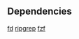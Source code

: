 ## Dependencies

[fd](https://github.com/sharkdp/fd)
[ripgrep](https://github.com/BurntSushi/ripgrep)
[fzf](https://github.com/junegunn/fzf)
